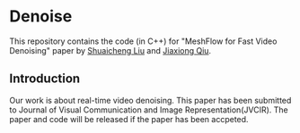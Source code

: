 # Denoise
This repository contains the code (in C++) for "MeshFlow for Fast Video Denoising" paper by [Shuaicheng Liu](http://www.liushuaicheng.org/) and [Jiaxiong Qiu](https://jiaxiongq.github.io/).
## Introduction
Our work is about real-time video denoising. This paper has been submitted to Journal of Visual Communication and Image Representation(JVCIR). The paper and code will be released if the paper has been accpeted.
